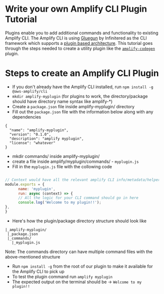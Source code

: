 # Write your own Amplify CLI Plugin Tutorial

Plugins enable you to add additional commands and functionality to existing Amplify CLI. 
The Amplify CLI is using [Gluegun](https://infinitered.github.io/gluegun/) by Infinitered as the CLI framework which supports a [plugin based architecture](https://infinitered.github.io/gluegun/#/tutorial-making-a-plugin).
This tutorial goes through the steps needed to create a utility plugin like the [`amplify-codegen` ](https://github.com/aws-amplify/amplify-cli/tree/master/packages/amplify-codegen) plugin.

# Steps to create an Amplify CLI Plugin

  - If you don't already have the Amplify CLI installed, run `npm install -g @aws-amplify/cli` 
  - `mkdir amplify-myplugin` (for plugins to work, the directory/package should have directory name syntax like amplify-*)
  - Create a `package.json` file inside amplify-myplugin/ directory
  -  Fill out the `package.json` file with the information below along with any dependencies
  ```
  {
    "name": "amplify-myplugin",
    "version": "0.1.0",
    "description": "amplify myplugin",
    "license": "whatever"
  }
  ```
  - mkdir commands/ inside amplify-myplugin/
  - create a file inside amplify/myplugin/commands/ - `myplugin.js`
  - Fill in the `myplugin.js` file with the collowing code
  ```js
  
// Context would have all the relevant amplify CLI info/metadata/helper functions that are needed by the plugins
module.exports = {
        name: 'myplugin',
        run: async (context) => {
        // All the logic for your CLI command should go in here
        console.log('Welcome to my plugin!!');
 },
}
  ```
  - Here's how the plugin/package directory structure should look like
   ```
   |_amplify-myplugin/
    |_package.json
    |_commands/
      |_myplugin.js
   ```
   Note: The commands directory can have multiple command files with the above-mentioned structure
 - Run `npm install -g` from the root of our plugin to make it available for the Amplify CLI to pick up
 - To test the plugin command run `amplify myplugin`
 - The expected output on the terminal should be -> `Welcome to my plugin!!`
